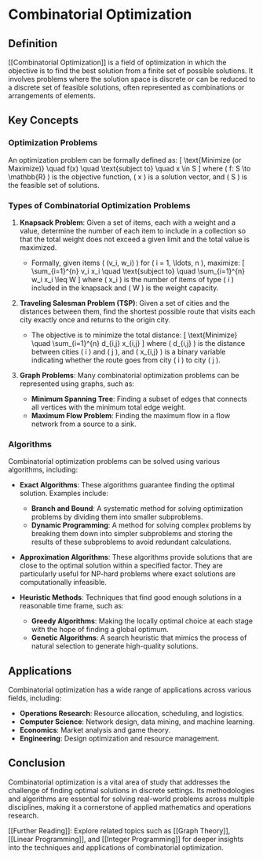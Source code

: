 
# Combinatorial Optimization

## Definition
[[Combinatorial Optimization]] is a field of optimization in which the objective is to find the best solution from a finite set of possible solutions. It involves problems where the solution space is discrete or can be reduced to a discrete set of feasible solutions, often represented as combinations or arrangements of elements.

## Key Concepts

### Optimization Problems
An optimization problem can be formally defined as:
\[
\text{Minimize (or Maximize)} \quad f(x) \quad \text{subject to} \quad x \in S
\]
where \( f: S \to \mathbb{R} \) is the objective function, \( x \) is a solution vector, and \( S \) is the feasible set of solutions.

### Types of Combinatorial Optimization Problems
1. **Knapsack Problem**: Given a set of items, each with a weight and a value, determine the number of each item to include in a collection so that the total weight does not exceed a given limit and the total value is maximized.
   - Formally, given items \( (v_i, w_i) \) for \( i = 1, \ldots, n \), maximize:
   \[
   \sum_{i=1}^{n} v_i x_i \quad \text{subject to} \quad \sum_{i=1}^{n} w_i x_i \leq W
   \]
   where \( x_i \) is the number of items of type \( i \) included in the knapsack and \( W \) is the weight capacity.

2. **Traveling Salesman Problem (TSP)**: Given a set of cities and the distances between them, find the shortest possible route that visits each city exactly once and returns to the origin city.
   - The objective is to minimize the total distance:
   \[
   \text{Minimize} \quad \sum_{i=1}^{n} d_{i,j} x_{i,j}
   \]
   where \( d_{i,j} \) is the distance between cities \( i \) and \( j \), and \( x_{i,j} \) is a binary variable indicating whether the route goes from city \( i \) to city \( j \).

3. **Graph Problems**: Many combinatorial optimization problems can be represented using graphs, such as:
   - **Minimum Spanning Tree**: Finding a subset of edges that connects all vertices with the minimum total edge weight.
   - **Maximum Flow Problem**: Finding the maximum flow in a flow network from a source to a sink.

### Algorithms
Combinatorial optimization problems can be solved using various algorithms, including:

- **Exact Algorithms**: These algorithms guarantee finding the optimal solution. Examples include:
  - **Branch and Bound**: A systematic method for solving optimization problems by dividing them into smaller subproblems.
  - **Dynamic Programming**: A method for solving complex problems by breaking them down into simpler subproblems and storing the results of these subproblems to avoid redundant calculations.

- **Approximation Algorithms**: These algorithms provide solutions that are close to the optimal solution within a specified factor. They are particularly useful for NP-hard problems where exact solutions are computationally infeasible.

- **Heuristic Methods**: Techniques that find good enough solutions in a reasonable time frame, such as:
  - **Greedy Algorithms**: Making the locally optimal choice at each stage with the hope of finding a global optimum.
  - **Genetic Algorithms**: A search heuristic that mimics the process of natural selection to generate high-quality solutions.

## Applications
Combinatorial optimization has a wide range of applications across various fields, including:
- **Operations Research**: Resource allocation, scheduling, and logistics.
- **Computer Science**: Network design, data mining, and machine learning.
- **Economics**: Market analysis and game theory.
- **Engineering**: Design optimization and resource management.

## Conclusion
Combinatorial optimization is a vital area of study that addresses the challenge of finding optimal solutions in discrete settings. Its methodologies and algorithms are essential for solving real-world problems across multiple disciplines, making it a cornerstone of applied mathematics and operations research.

[[Further Reading]]: Explore related topics such as [[Graph Theory]], [[Linear Programming]], and [[Integer Programming]] for deeper insights into the techniques and applications of combinatorial optimization.
